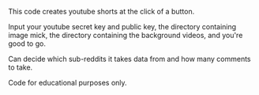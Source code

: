This code creates youtube shorts at the click of a button. 


Input your youtube secret key and public key, the directory containing image mick, the directory containing the background videos, and you're good to go. 

Can decide which sub-reddits it takes data from and how many comments to take. 

Code for educational purposes only. 


